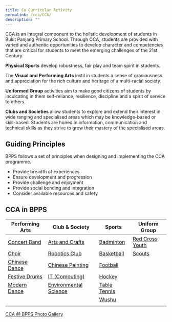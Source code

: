 ```yaml
---
title: Co Curricular Activity
permalink: /cca/CCA/
description: ""
---
```

CCA is an integral component to the holistic development of students in Bukit Panjang Primary School. Through CCA, students are provided with varied and authentic opportunities to develop character and competencies that are critical for students to meet the emerging challenges of the 21st Century.

  

**Physical Sports** develop robustness, fair play and team spirit in students.

  

The **Visual and Performing Arts** instil in students a sense of graciousness and appreciation for the rich culture and heritage of a multi-racial society.

  

**Uniformed Group** activities aim to make good citizens of students by inculcating in them self-reliance, resilience, discipline and a spirit of service to others.

  

**Clubs and Societies** allow students to explore and extend their interest in wide ranging and specialised areas which may be knowledge-based or skill-based. Students are honed in information, communication and technical skills as they strive to grow their mastery of the specialised areas.

  

Guiding Principles
------------------

BPPS follows a set of principles when designing and implementing the CCA programme.

*   Provide breadth of experiences
*   Ensure development and progression
*   Provide challenge and enjoyment
*   Provide social bonding and integration
*   Consider available resources and safety

CCA in BPPS
------------------


| Performing Arts | Club & Society | Sports | Uniform Group
| -------- | -------- | -------- | -------- | 
| [Concert Band](/cca/Performing-Arts/concert-band)  | [Arts and Crafts](/cca/Club-and-Society/art-club)    | [Badminton](/cca/sports/badminton) | [Red Cross Youth](/cca/uniform-group/red-cross-youth)
| [Choir](/cca/Performing-Arts/choir) | [Robotics Club](/cca/Club-and-Society/robotics-club) | [Basketball](/cca/sports/basketball) | [Scouts](/cca/uniform-group/scouts)| 
| [Chinese Dance](/cca/Performing-Arts/chinese-dance) | [Chinese Painting](/cca/Club-and-Society/chinese-painting) | [Football](/cca/sports/football) | |
| [Festive Drums](/cca/Performing-Arts/festive-drums) | [IT (Computing)](/cca/Club-and-Society/infocomm-icc) | [Hockey](/cca/sports/hockey) | | 
| [Modern Dance](/cca/Performing-Arts/modern-dance) | [Environmental Science](/cca/Club-and-Society/environmental-club) | [Table Tennis](/cca/sports/table-tennis) | |
|  | | [Wushu](/cca/sports/Wushu) | |
||  |||

[CCA @ BPPS Photo Gallery](https://www.flickr.com/photos/124355832@N02/collections)